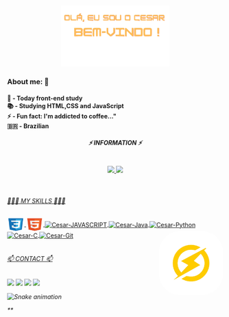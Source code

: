 <br>
 <p align="center"><a href="https://github.com/eucesar"><img width="50%" alt="⚡️ Olá, EU sou o Cesar Bem-Vindo ⚡️" src="home.png" /></a></p> 
 
<h3>About me: 💬 </h3>
 <h4>💼 - Today front-end study <br>
📚 - Studying HTML,CSS and JavaScript <br>
⚡ - Fun fact: I'm addicted to coffee..." <br>
🇧🇷 - Brazilian </h4> 

<h5 align="center">⚡️ INFORMATION ⚡️ </h5> <br>
<div align="center">
  <a href="https://github.com/eucesar">
  <img height="180em" src="https://github-readme-stats.vercel.app/api?username=eucesar&show_icons=true&theme=onedark&include_all_commits=true&count_private=true"/> 
  <img width="54%" src="https://github-readme-stats.vercel.app/api/top-langs/?username=eucesar&layout=compact&langs_count=7&theme=onedark"/>
</div>
<br>

<div><br>
<h6> 👨🏻‍💻 MY SKILLS 👨🏻‍💻 </h6>
  <img align="center" alt="Cesar-CSS" height="30" width="40" src="https://raw.githubusercontent.com/devicons/devicon/master/icons/css3/css3-original.svg">
  <img align="center" alt="Cesar-HTML" height="30" width="40" src="https://raw.githubusercontent.com/devicons/devicon/master/icons/html5/html5-original.svg">
 <img align="center" alt="Cesar-JAVASCRIPT" height="30" width="40" src="https://cdn.jsdelivr.net/gh/devicons/devicon/icons/javascript/javascript-plain.svg">
 <img align="center" alt="Cesar-Java" height="50" width="40" src="https://cdn.jsdelivr.net/gh/devicons/devicon/icons/java/java-original.svg">
 <img align="center" alt="Cesar-Python" height="40" width="40" src="https://cdn.jsdelivr.net/gh/devicons/devicon/icons/python/python-original.svg">
 <img align="center" alt="Cesar-C" height="40" width="40" src="https://cdn.jsdelivr.net/gh/devicons/devicon/icons/c/c-original.svg">
 <img align="center" alt="Cesar-Git" height="50" width="35" src="https://cdn.jsdelivr.net/gh/devicons/devicon/icons/git/git-original.svg">
 

  <img align="right" alt="Cesar-pic" height="150" style="border-radius:50px;" src="lightning.png">
</div>
 <br>

<div hover:"backdrop">
<h6>📫 CONTACT 📫<h6>
<a href="https://www.linkedin.com/mwlite/in/cesar-iglesias-tecnologia"><img src="https://img.shields.io/badge/-LinkedIn-%230077B5?style=for-the-badge&logo=linkedin&logoColor=white" target="_blank"></a>
<a href = "mailto:cesaribneto.job@gmail.com"><img src="https://img.shields.io/badge/-Gmail-%23333?style=for-the-badge&logo=gmail&logoColor=white" target="_blank"></a>
<a href = "https://api.whatsapp.com/send/?phone=5511973812325"><img src="https://img.shields.io/badge/WhatsApp-25D366?style=for-the-badge&logo=whatsapp&logoColor=white"></a>
<a href="https://discord.gg/zaTUuwswz6" target="_blank"><img src="https://img.shields.io/badge/Discord-7289DA?style=for-the-badge&logo=discord&logoColor=white" target="_blank"></a> 

![Snake animation](https://github.com/eucesar/eucesar/blob/output/github-contribution-grid-snake.svg)

**
